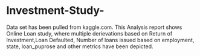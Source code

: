 # Investment-Study-
Data set has been pulled from kaggle.com.
This Analysis report shows Online Loan study, where multiple derievations based on Return of Investment,Loan Defaulted, Number of loans issued
based on employment, state, loan_puprose and other metrics have been depicted.

